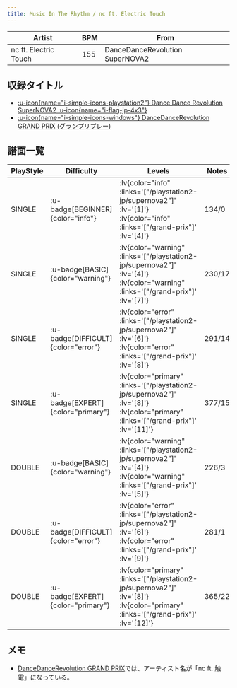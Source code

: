 ```yaml
---
title: Music In The Rhythm / nc ft. Electric Touch
---
```


|Artist|BPM|From|
|------|---|----|
|nc ft. Electric Touch|155|DanceDanceRevolution SuperNOVA2|

## 収録タイトル

- [ :u-icon{name="i-simple-icons-playstation2"} Dance Dance Revolution SuperNOVA2 :u-icon{name="i-flag-jp-4x3"} ](/playstation2-jp/supernova2)
- [ :u-icon{name="i-simple-icons-windows"} DanceDanceRevolution GRAND PRIX (グランプリプレー)](/grand-prix)

## 譜面一覧

|PlayStyle|Difficulty|Levels|Notes|Movie|
|---------|----------|------|-----|-----|
|SINGLE| :u-badge[BEGINNER]{color="info"} | :lv{color="info" :links='["/playstation2-jp/supernova2"]' :lv='[1]'}  :lv{color="info" :links='["/grand-prix"]' :lv='[4]'} |134/0||
|SINGLE| :u-badge[BASIC]{color="warning"} | :lv{color="warning" :links='["/playstation2-jp/supernova2"]' :lv='[4]'}  :lv{color="warning" :links='["/grand-prix"]' :lv='[7]'} |230/17||
|SINGLE| :u-badge[DIFFICULT]{color="error"} | :lv{color="error" :links='["/playstation2-jp/supernova2"]' :lv='[6]'}  :lv{color="error" :links='["/grand-prix"]' :lv='[8]'} |291/14||
|SINGLE| :u-badge[EXPERT]{color="primary"} | :lv{color="primary" :links='["/playstation2-jp/supernova2"]' :lv='[8]'}  :lv{color="primary" :links='["/grand-prix"]' :lv='[11]'} |377/15||
|DOUBLE| :u-badge[BASIC]{color="warning"} | :lv{color="warning" :links='["/playstation2-jp/supernova2"]' :lv='[4]'}  :lv{color="warning" :links='["/grand-prix"]' :lv='[5]'} |226/3||
|DOUBLE| :u-badge[DIFFICULT]{color="error"} | :lv{color="error" :links='["/playstation2-jp/supernova2"]' :lv='[6]'}  :lv{color="error" :links='["/grand-prix"]' :lv='[9]'} |281/1||
|DOUBLE| :u-badge[EXPERT]{color="primary"} | :lv{color="primary" :links='["/playstation2-jp/supernova2"]' :lv='[8]'}  :lv{color="primary" :links='["/grand-prix"]' :lv='[12]'} |365/22||

## メモ

- [DanceDanceRevolution GRAND PRIX](/grand-prix)では、アーティスト名が「nc ft. 触電」になっている。

